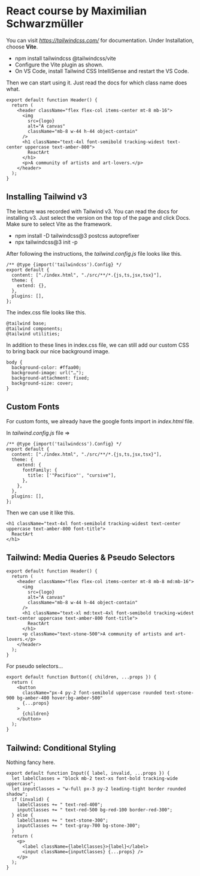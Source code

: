 # React course by Maximilian Schwarzmüller

You can visit _https://tailwindcss.com/_ for documentation. Under Installation, choose **Vite**.

- npm install tailwindcss @tailwindcss/vite
- Configure the Vite plugin as shown.
- On VS Code, install Tailwind CSS IntelliSense and restart the VS Code.

Then we can start using it. Just read the docs for which class name does what.

```
export default function Header() {
  return (
    <header className="flex flex-col items-center mt-8 mb-16">
      <img
        src={logo}
        alt="A canvas"
        className="mb-8 w-44 h-44 object-contain"
      />
      <h1 className="text-4xl font-semibold tracking-widest text-center uppercase text-amber-800">
        ReactArt
      </h1>
      <p>A community of artists and art-lovers.</p>
    </header>
  );
}

```

## Installing Tailwind v3

The lecture was recorded with Tailwind v3. You can read the docs for installing v3. Just select the version on the top of the page and click Docs. Make sure to select Vite as the framework.

- npm install -D tailwindcss@3 postcss autoprefixer
- npx tailwindcss@3 init -p

After following the instructions, the _tailwind.config.js_ file looks like this.

```
/** @type {import('tailwindcss').Config} */
export default {
  content: ["./index.html", "./src/**/*.{js,ts,jsx,tsx}"],
  theme: {
    extend: {},
  },
  plugins: [],
};

```

The index.css file looks like this.

```
@tailwind base;
@tailwind components;
@tailwind utilities;

```

In addition to these lines in index.css file, we can still add our custom CSS to bring back our nice background image.

```
body {
  background-color: #ffaa00;
  background-image: url("…");
  background-attachment: fixed;
  background-size: cover;
}

```

## Custom Fonts

For custom fonts, we already have the google fonts import in _index.html_ file.

In _tailwind.config.js_ file =>

```
/** @type {import('tailwindcss').Config} */
export default {
  content: ["./index.html", "./src/**/*.{js,ts,jsx,tsx}"],
  theme: {
    extend: {
      fontFamily: {
        title: ['"Pacifico"', "cursive"],
      },
    },
  },
  plugins: [],
};

```

Then we can use it like this.

```
<h1 className="text-4xl font-semibold tracking-widest text-center uppercase text-amber-800 font-title">
  ReactArt
</h1>

```

## Tailwind: Media Queries & Pseudo Selectors

```
export default function Header() {
  return (
    <header className="flex flex-col items-center mt-8 mb-8 md:mb-16">
      <img
        src={logo}
        alt="A canvas"
        className="mb-8 w-44 h-44 object-contain"
      />
      <h1 className="text-xl md:text-4xl font-semibold tracking-widest text-center uppercase text-amber-800 font-title">
        ReactArt
      </h1>
      <p className="text-stone-500">A community of artists and art-lovers.</p>
    </header>
  );
}

```

For pseudo selectors…

```
export default function Button({ children, ...props }) {
  return (
    <button
      className="px-4 py-2 font-semibold uppercase rounded text-stone-900 bg-amber-400 hover:bg-amber-500"
      {...props}
    >
      {children}
    </button>
  );
}

```

## Tailwind: Conditional Styling

Nothing fancy here.

```
export default function Input({ label, invalid, ...props }) {
  let labelClasses = "block mb-2 text-xs font-bold tracking-wide uppercase";
  let inputClasses = "w-full px-3 py-2 leading-tight border rounded shadow";
  if (invalid) {
    labelClasses += " text-red-400";
    inputClasses += " text-red-500 bg-red-100 border-red-300";
  } else {
    labelClasses += " text-stone-300";
    inputClasses += " text-gray-700 bg-stone-300";
  }
  return (
    <p>
      <label className={labelClasses}>{label}</label>
      <input className={inputClasses} {...props} />
    </p>
  );
}

```

